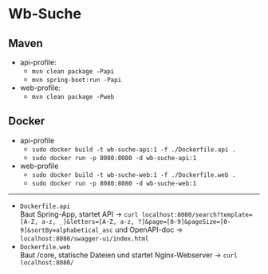 # Wb-Suche

## Maven

- api-profile:
    - `mvn clean package -Papi`
    - `mvn spring-boot:run -Papi`
- web-profile:
    - `mvn clean package -Pweb`

## Docker
- api-profile
    - `sudo docker build -t wb-suche-api:1 -f ./Dockerfile.api .`
    - `sudo docker run -p 8080:8080 -d wb-suche-api:1`
- web-profile
    - `sudo docker build -t wb-suche-web:1 -f ./Dockerfile.web .`
    - `sudo docker run -p 8080:8080 -d wb-suche-web:1`

---

- `Dockerfile.api`  
    Baut Spring-App, startet API -> `curl localhost:8080/search?template=[A-Z, a-z, _]&letters=[A-Z, a-z, ?]&page=[0-9]&pageSize=[0-9]&sortBy=alphabetical_asc` und OpenAPI-doc -> `localhost:8080/swagger-ui/index.html`
- `Dockerfile.web`  
    Baut /core, statische Dateien und startet Nginx-Webserver -> `curl localhost:8080/`
